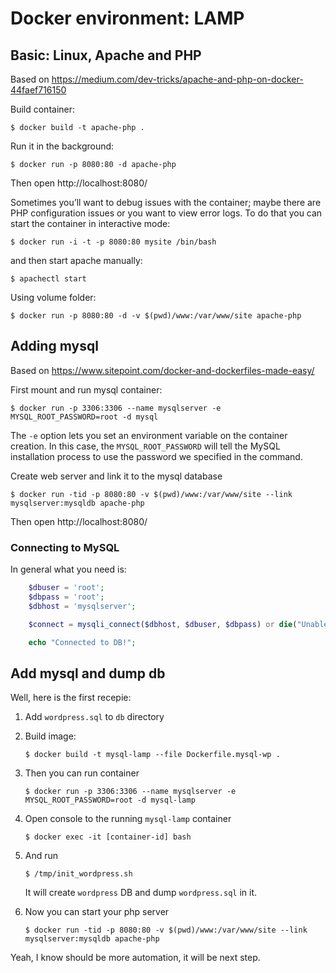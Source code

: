 # Docker environment: LAMP

## Basic: Linux, Apache and PHP

Based on https://medium.com/dev-tricks/apache-and-php-on-docker-44faef716150

Build container:
```
$ docker build -t apache-php .
```

Run it in the background:
```
$ docker run -p 8080:80 -d apache-php
```
Then open http://localhost:8080/

Sometimes you’ll want to debug issues with the container; maybe there are PHP configuration issues or you want to view error logs. To do that you can start the container in interactive mode:
```
$ docker run -i -t -p 8080:80 mysite /bin/bash
```
and then start apache manually:
```
$ apachectl start
```

Using volume folder:
```
$ docker run -p 8080:80 -d -v $(pwd)/www:/var/www/site apache-php
```

## Adding mysql

Based on https://www.sitepoint.com/docker-and-dockerfiles-made-easy/

First mount and run mysql container:
```
$ docker run -p 3306:3306 --name mysqlserver -e MYSQL_ROOT_PASSWORD=root -d mysql
```
The `-e` option lets you set an environment variable on the container creation. In this case, the `MYSQL_ROOT_PASSWORD` will tell the MySQL installation process to use the password we specified in the command.

Create web server and link it to the mysql database
```
$ docker run -tid -p 8080:80 -v $(pwd)/www:/var/www/site --link mysqlserver:mysqldb apache-php
```
Then open http://localhost:8080/

### Connecting to MySQL

In general what you need is:
```php
    $dbuser = 'root';
    $dbpass = 'root';
    $dbhost = 'mysqlserver';

    $connect = mysqli_connect($dbhost, $dbuser, $dbpass) or die("Unable to Connect to '$dbhost'");

    echo "Connected to DB!";
```

## Add mysql and dump db

Well, here is the first recepie:

1. Add `wordpress.sql` to `db` directory

2. Build image:
    ```
    $ docker build -t mysql-lamp --file Dockerfile.mysql-wp .
    ```

3. Then you can run container
    ```
    $ docker run -p 3306:3306 --name mysqlserver -e MYSQL_ROOT_PASSWORD=root -d mysql-lamp
    ```

4. Open console to the running `mysql-lamp` container
    ```
    $ docker exec -it [container-id] bash
    ```

5. And run
    ```
    $ /tmp/init_wordpress.sh
    ```

    It will create `wordpress` DB and dump `wordpress.sql` in it.

6. Now you can start your php server
    ```
    $ docker run -tid -p 8080:80 -v $(pwd)/www:/var/www/site --link mysqlserver:mysqldb apache-php
    ```

Yeah, I know should be more automation, it will be next step.
